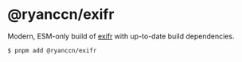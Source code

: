 # @ryanccn/exifr

Modern, ESM-only build of [exifr](https://github.com/MikeKovarik/exifr) with up-to-date build dependencies.

```console
$ pnpm add @ryanccn/exifr
```
